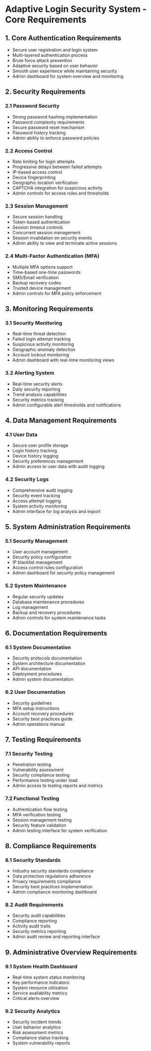 # Adaptive Login Security System - Core Requirements

## 1. Core Authentication Requirements
- Secure user registration and login system
- Multi-layered authentication process
- Brute force attack prevention
- Adaptive security based on user behavior
- Smooth user experience while maintaining security
- Admin dashboard for system overview and monitoring

## 2. Security Requirements

### 2.1 Password Security
- Strong password hashing implementation
- Password complexity requirements
- Secure password reset mechanism
- Password history tracking
- Admin ability to enforce password policies

### 2.2 Access Control
- Rate limiting for login attempts
- Progressive delays between failed attempts
- IP-based access control
- Device fingerprinting
- Geographic location verification
- CAPTCHA integration for suspicious activity
- Admin controls for access rules and thresholds

### 2.3 Session Management
- Secure session handling
- Token-based authentication
- Session timeout controls
- Concurrent session management
- Session invalidation on security events
- Admin ability to view and terminate active sessions

### 2.4 Multi-Factor Authentication (MFA)
- Multiple MFA options support
- Time-based one-time passwords
- SMS/Email verification
- Backup recovery codes
- Trusted device management
- Admin controls for MFA policy enforcement

## 3. Monitoring Requirements

### 3.1 Security Monitoring
- Real-time threat detection
- Failed login attempt tracking
- Suspicious activity monitoring
- Geographic anomaly detection
- Account lockout monitoring
- Admin dashboard with real-time monitoring views

### 3.2 Alerting System
- Real-time security alerts
- Daily security reporting
- Trend analysis capabilities
- Security metrics tracking
- Admin configurable alert thresholds and notifications

## 4. Data Management Requirements

### 4.1 User Data
- Secure user profile storage
- Login history tracking
- Device history logging
- Security preferences management
- Admin access to user data with audit logging

### 4.2 Security Logs
- Comprehensive audit logging
- Security event tracking
- Access attempt logging
- System activity monitoring
- Admin interface for log analysis and export

## 5. System Administration Requirements

### 5.1 Security Management
- User account management
- Security policy configuration
- IP blacklist management
- Access control rules configuration
- Admin dashboard for security policy management

### 5.2 System Maintenance
- Regular security updates
- Database maintenance procedures
- Log management
- Backup and recovery procedures
- Admin controls for system maintenance tasks

## 6. Documentation Requirements

### 6.1 System Documentation
- Security protocols documentation
- System architecture documentation
- API documentation
- Deployment procedures
- Admin system documentation

### 6.2 User Documentation
- Security guidelines
- MFA setup instructions
- Account recovery procedures
- Security best practices guide
- Admin operations manual

## 7. Testing Requirements

### 7.1 Security Testing
- Penetration testing
- Vulnerability assessment
- Security compliance testing
- Performance testing under load
- Admin access to testing reports and metrics

### 7.2 Functional Testing
- Authentication flow testing
- MFA verification testing
- Session management testing
- Security feature validation
- Admin testing interface for system verification

## 8. Compliance Requirements

### 8.1 Security Standards
- Industry security standards compliance
- Data protection regulations adherence
- Privacy requirements compliance
- Security best practices implementation
- Admin compliance monitoring dashboard

### 8.2 Audit Requirements
- Security audit capabilities
- Compliance reporting
- Activity audit trails
- Security metrics reporting
- Admin audit review and reporting interface

## 9. Administrative Overview Requirements

### 9.1 System Health Dashboard
- Real-time system status monitoring
- Key performance indicators
- System resource utilization
- Service availability metrics
- Critical alerts overview

### 9.2 Security Analytics
- Security incident trends
- User behavior analytics
- Risk assessment metrics
- Compliance status tracking
- System vulnerability reports
